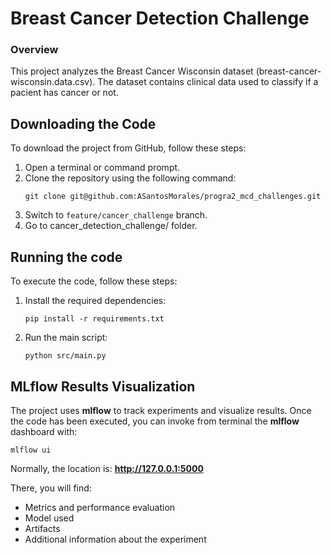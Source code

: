 # Breast Cancer Detection Challenge
### Overview
This project analyzes the Breast Cancer Wisconsin dataset (breast-cancer-wisconsin.data.csv). The dataset contains clinical data used to classify if a pacient has cancer or not.

## Downloading the Code

To download the project from GitHub, follow these steps:

1. Open a terminal or command prompt.
2. Clone the repository using the following command:
   ```
   git clone git@github.com:ASantosMorales/progra2_mcd_challenges.git
   ```
3. Switch to `feature/cancer_challenge` branch.
4. Go to cancer_detection_challenge/ folder.

## Running the code
To execute the code, follow these steps:
1. Install the required dependencies:
   ```
   pip install -r requirements.txt
   ```
2. Run the main script:
   ```
   python src/main.py
   ```

## MLflow Results Visualization
The project uses **mlflow** to track experiments and visualize results. Once the code has been executed, you can invoke from terminal the **mlflow** dashboard with:
   ```
   mlflow ui
   ```
Normally, the location is: **http://127.0.0.1:5000**

There, you will find:

+ Metrics and performance evaluation
+ Model used
+ Artifacts
+ Additional information about the experiment
